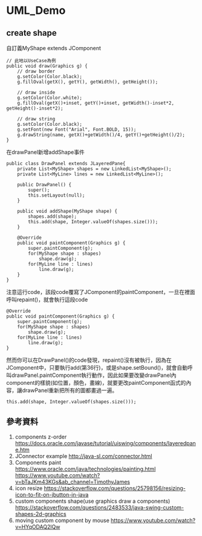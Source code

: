 # UML_Demo

## create shape
自訂義MyShape extends JComponent
```=java
// 此地以UseCase為例
public void draw(Graphics g) {
    // draw border
    g.setColor(Color.black);
    g.fillOval(getX(), getY(), getWidth(), getHeight());

    // draw inside
    g.setColor(Color.white);
    g.fillOval(getX()+inset, getY()+inset, getWidth()-inset*2, getHeight()-inset*2);

    // draw string
    g.setColor(Color.black);
    g.setFont(new Font("Arial", Font.BOLD, 15));
    g.drawString(name, getX()+getWidth()/4, getY()+getHeight()/2);
}
```

在drawPanel新增addShape事件
```=java
public class DrawPanel extends JLayeredPane{
	private List<MyShape> shapes = new LinkedList<MyShape>();
	private List<MyLine> lines = new LinkedList<MyLine>();
	
	public DrawPanel() {
		super();
		this.setLayout(null);
	}
	
	public void addShape(MyShape shape) {
		shapes.add(shape);
		this.add(shape, Integer.valueOf(shapes.size()));
	}
	
	@Override
	public void paintComponent(Graphics g) {
		super.paintComponent(g);
		for(MyShape shape : shapes)
			shape.draw(g);
		for(MyLine line : lines)
			line.draw(g);
	}
}
```
注意這行code，該段code覆寫了JComponent的paintComponent，一旦在裡面呼叫repaint()，就會執行這段code
```=java
@Override
public void paintComponent(Graphics g) {
    super.paintComponent(g);
    for(MyShape shape : shapes)
        shape.draw(g);
    for(MyLine line : lines)
        line.draw(g);
}
```
然而你可以在DrawPanel()的code發現，repaint()沒有被執行，因為在JComponent中，只要執行add(第36行)，或是shape.setBound()，就會自動呼叫drawPanel.paintComponent執行動作，因此如果要改變drawPanel內component的樣貌(如位置，顏色，畫線)，就要更改paintComponent函式的內容，讓drawPanel重新把所有的圖都畫過一遍。
```=java
this.add(shape, Integer.valueOf(shapes.size()));
```

## 參考資料
1. components z-order 
https://docs.oracle.com/javase/tutorial/uiswing/components/layeredpane.htm
2. JConnector example
http://java-sl.com/connector.html
3. Components paint
https://www.oracle.com/java/technologies/painting.html
https://www.youtube.com/watch?v=bTaJKm43KGs&ab_channel=TimothyJames
4. icon resize
https://stackoverflow.com/questions/25798156/resizing-icon-to-fit-on-jbutton-in-java 
5. custom components shape(use graphics draw a components)
https://stackoverflow.com/questions/2483533/java-swing-custom-shapes-2d-graphics
6. moving custom component by mouse
https://www.youtube.com/watch?v=HYqODAQ2lQw